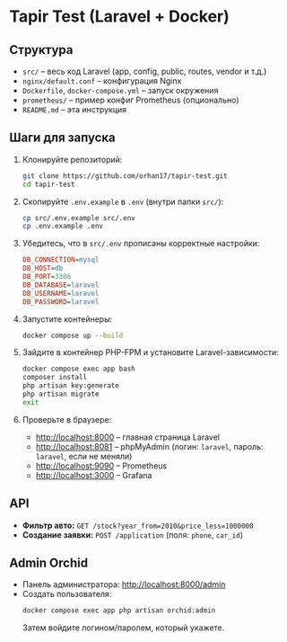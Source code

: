 # Tapir Test (Laravel + Docker)

## Структура
- `src/` – весь код Laravel (app, config, public, routes, vendor и т.д.)
- `nginx/default.conf` – конфигурация Nginx
- `Dockerfile`, `docker-compose.yml` – запуск окружения
- `prometheus/` – пример конфиг Prometheus (опционально)
- `README.md` – эта инструкция

## Шаги для запуска

1. Клонируйте репозиторий:
   ```bash
   git clone https://github.com/orhan17/tapir-test.git
   cd tapir-test
   ```

2. Скопируйте `.env.example` в `.env` (внутри папки `src/`):
   ```bash
   cp src/.env.example src/.env
   cp .env.example .env
   ```

3. Убедитесь, что в `src/.env` прописаны корректные настройки:
   ```ini
   DB_CONNECTION=mysql
   DB_HOST=db
   DB_PORT=3306
   DB_DATABASE=laravel
   DB_USERNAME=laravel
   DB_PASSWORD=laravel
   ```

4. Запустите контейнеры:
   ```bash
   docker compose up --build
   ```

5. Зайдите в контейнер PHP-FPM и установите Laravel-зависимости:
   ```bash
   docker compose exec app bash
   composer install
   php artisan key:generate
   php artisan migrate
   exit
   ```

6. Проверьте в браузере:
   - [http://localhost:8000](http://localhost:8000) – главная страница Laravel
   - [http://localhost:8081](http://localhost:8081) – phpMyAdmin (логин: `laravel`, пароль: `laravel`, если не меняли)
   - [http://localhost:9090](http://localhost:9090) – Prometheus
   - [http://localhost:3000](http://localhost:3000) – Grafana

## API

- **Фильтр авто:** `GET /stock?year_from=2010&price_less=1000000`
- **Создание заявки:** `POST /application` (поля: `phone`, `car_id`)

## Admin Orchid

- Панель администратора: [http://localhost:8000/admin](http://localhost:8000/admin)
- Создать пользователя:
   ```bash
   docker compose exec app php artisan orchid:admin
   ```
  Затем войдите логином/паролем, который укажете.
